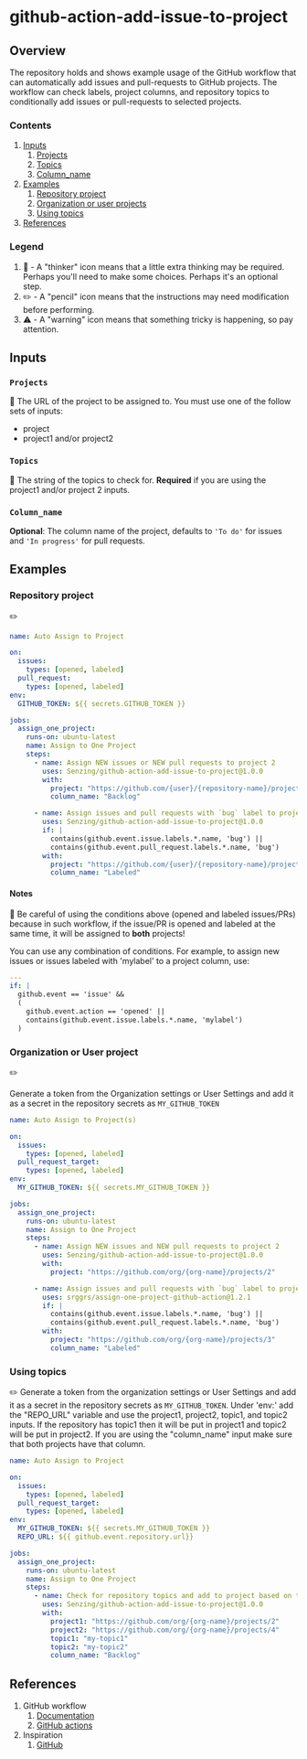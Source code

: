 # github-action-add-issue-to-project

## Overview

The repository holds and shows example usage of the GitHub workflow that can automatically add issues and pull-requests to GitHub projects. The workflow can check labels, project columns, and repository topics to conditionally add issues or pull-requests to selected projects.

### Contents

1. [Inputs]
   1. [Projects]
   1. [Topics]
   1. [Column_name]
1. [Examples]
   1. [Repository project]
   1. [Organization or user projects]
   1. [Using topics]
1. [References]

### Legend

1. :thinking: - A "thinker" icon means that a little extra thinking may be required.
   Perhaps you'll need to make some choices.
   Perhaps it's an optional step.
1. :pencil2: - A "pencil" icon means that the instructions may need modification before performing.
1. :warning: - A "warning" icon means that something tricky is happening, so pay attention.

## Inputs

### `Projects`

:thinking: The URL of the project to be assigned to.
You must use one of the follow sets of inputs:

- project
- project1 and/or project2

### `Topics`

:thinking: The string of the topics to check for. **Required** if you are using the project1 and/or project 2 inputs.

### `Column_name`

**Optional**: The column name of the project, defaults to `'To do'` for issues and `'In progress'` for pull requests.

## Examples

### Repository project

:pencil2:

```yaml
name: Auto Assign to Project

on:
  issues:
    types: [opened, labeled]
  pull_request:
    types: [opened, labeled]
env:
  GITHUB_TOKEN: ${{ secrets.GITHUB_TOKEN }}

jobs:
  assign_one_project:
    runs-on: ubuntu-latest
    name: Assign to One Project
    steps:
      - name: Assign NEW issues or NEW pull requests to project 2
        uses: Senzing/github-action-add-issue-to-project@1.0.0
        with:
          project: "https://github.com/{user}/{repository-name}/projects/2"
          column_name: "Backlog"

      - name: Assign issues and pull requests with `bug` label to project 3
        uses: Senzing/github-action-add-issue-to-project@1.0.0
        if: |
          contains(github.event.issue.labels.*.name, 'bug') ||
          contains(github.event.pull_request.labels.*.name, 'bug')
        with:
          project: "https://github.com/{user}/{repository-name}/projects/2"
          column_name: "Labeled"
```

#### Notes

:thinking:
Be careful of using the conditions above (opened and labeled issues/PRs) because in such workflow, if the issue/PR is opened and labeled at the same time, it will be assigned to **both** projects!

You can use any combination of conditions. For example, to assign new issues or issues labeled with 'mylabel' to a project column, use:

```yaml
---
if: |
  github.event == 'issue' &&
  (
    github.event.action == 'opened' ||
    contains(github.event.issue.labels.*.name, 'mylabel')
  )
```

### Organization or User project

:pencil2:

Generate a token from the Organization settings or User Settings and add it as a secret in the repository secrets as `MY_GITHUB_TOKEN`

```yaml
name: Auto Assign to Project(s)

on:
  issues:
    types: [opened, labeled]
  pull_request_target:
    types: [opened, labeled]
env:
  MY_GITHUB_TOKEN: ${{ secrets.MY_GITHUB_TOKEN }}

jobs:
  assign_one_project:
    runs-on: ubuntu-latest
    name: Assign to One Project
    steps:
      - name: Assign NEW issues and NEW pull requests to project 2
        uses: Senzing/github-action-add-issue-to-project@1.0.0
        with:
          project: "https://github.com/org/{org-name}/projects/2"

      - name: Assign issues and pull requests with `bug` label to project 3
        uses: srggrs/assign-one-project-github-action@1.2.1
        if: |
          contains(github.event.issue.labels.*.name, 'bug') ||
          contains(github.event.pull_request.labels.*.name, 'bug')
        with:
          project: "https://github.com/org/{org-name}/projects/3"
          column_name: "Labeled"
```

### Using topics

:pencil2: Generate a token from the organization settings or User Settings and add it as a secret in the repository secrets as `MY_GITHUB_TOKEN`.
Under 'env:' add the "REPO_URL" variable and use the project1, project2, topic1, and topic2 inputs. If the repository has topic1 then it will be put in project1 and topic2 will be put in project2. If you are using the "column_name" input make sure that both projects have that column.

```yaml
name: Auto Assign to Project

on:
  issues:
    types: [opened, labeled]
  pull_request_target:
    types: [opened, labeled]
env:
  MY_GITHUB_TOKEN: ${{ secrets.MY_GITHUB_TOKEN }}
  REPO_URL: ${{ github.event.repository.url}}

jobs:
  assign_one_project:
    runs-on: ubuntu-latest
    name: Assign to One Project
    steps:
      - name: Check for repository topics and add to project based on topic
        uses: Senzing/github-action-add-issue-to-project@1.0.0
        with:
          project1: "https://github.com/org/{org-name}/projects/2"
          project2: "https://github.com/org/{org-name}/projects/4"
          topic1: "my-topic1"
          topic2: "my-topic2"
          column_name: "Backlog"
```

## References

1. GitHub workflow
   1. [Documentation]
   1. [GitHub actions](https://github.com/features/actions)
1. Inspiration
   1. [GitHub]

[Column_name]: #column_name
[Documentation]: https://docs.github.com/en/rest/reference/actions
[Examples]: #examples
[GitHub actions]: https://github.com/features/actions
[GitHub]: https://github.com/srggrs/assign-one-project-github-action
[Inputs]: #inputs
[Organization or user projects]: #organization-or-user-project
[Projects]: #projects
[References]: #references
[Repository project]: #repository-project
[Topics]: #topics
[Using topics]: #using-topics
